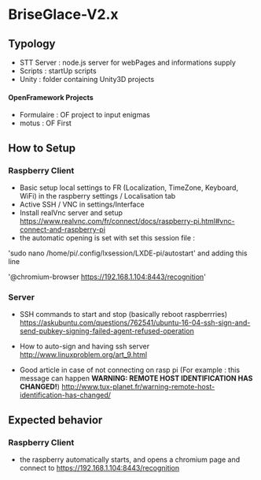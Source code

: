 # BriseGlace-V2.x
## Typology
- STT Server : node.js server for webPages and informations supply
- Scripts : startUp scripts
- Unity : folder containing Unity3D projects

#### OpenFramework Projects
- Formulaire : OF project to input enigmas
- motus : OF First

## How to Setup
### Raspberry Client
- Basic setup local settings to FR (Localization, TimeZone, Keyboard, WiFi) in the raspberry settings / Localisation tab
- Active SSH / VNC in settings/Interface
- Install realVnc server and setup 
https://www.realvnc.com/fr/connect/docs/raspberry-pi.html#vnc-connect-and-raspberry-pi
- the automatic opening is set with set this session file :

'sudo nano /home/pi/.config/lxsession/LXDE-pi/autostart'
and adding this line

'@chromium-browser  https://192.168.1.104:8443/recognition'

### Server
- SSH commands to start and stop (basically reboot raspberrries)
https://askubuntu.com/questions/762541/ubuntu-16-04-ssh-sign-and-send-pubkey-signing-failed-agent-refused-operation

- How to auto-sign and having ssh server
http://www.linuxproblem.org/art_9.html

- Good article in case of not connecting on rasp pi (For example : this message can happen **WARNING: REMOTE HOST IDENTIFICATION HAS CHANGED!**)
http://www.tux-planet.fr/warning-remote-host-identification-has-changed/

## Expected behavior
### Raspberry Client
- the raspberry automatically starts, and opens a chromium page and connect to https://192.168.1.104:8443/recognition


